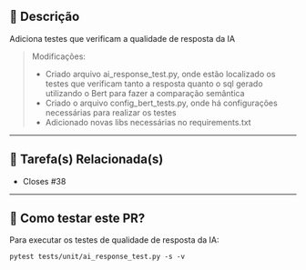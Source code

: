 ## 📄 Descrição

Adiciona testes que verificam a qualidade de resposta da IA

> Modificações:
> - Criado arquivo ai_response_test.py, onde estão localizado os testes que verificam tanto a resposta quanto o sql gerado utilizando o Bert para fazer a comparação semântica
> - Criado o arquivo config_bert_tests.py, onde há configurações necessárias para realizar os testes
> - Adicionado novas libs necessárias no requirements.txt


---

## 🔗 Tarefa(s) Relacionada(s)

- Closes #38

---

## 🚀 Como testar este PR?
Para executar os testes de qualidade de resposta da IA:
```
pytest tests/unit/ai_response_test.py -s -v
```
